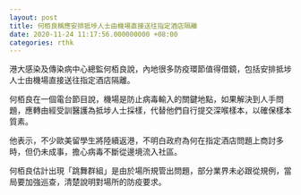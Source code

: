 ```yaml
---
layout: post
title: 何栢良稱應安排抵埗人士由機場直接送往指定酒店隔離
date: 2020-11-24 11:17:56.000000000 +08:00
categories: rthk
---
```


港大感染及傳染病中心總監何栢良說，內地很多防疫環節值得借鏡，包括安排抵埗人士由機場直接送往指定酒店隔離。

何栢良在一個電台節目說，機場是防止病毒輸入的關鍵地點，如果解決到人手問題，應轉由經受訓醫護為抵埗人士採樣，代替他們自行提交深喉樣本，以確保樣本質素。

他表示，不少歐美留學生將陸續返港，不明白政府為何在指定酒店問題上商討多時，但仍未成事，擔心病毒不斷從邊境流入社區。

何栢良估計出現「跳舞群組」是由於場所規管出問題，部分業界未必跟從規例，當局要加強巡查，清楚說明對場所的防疫要求。
